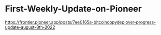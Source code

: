 # First-Weekly-Update-on-Pioneer
https://frontier.pioneer.app/posts/7ee0165a-bitcoincopydeplover-progress-update-august-8th-2022
